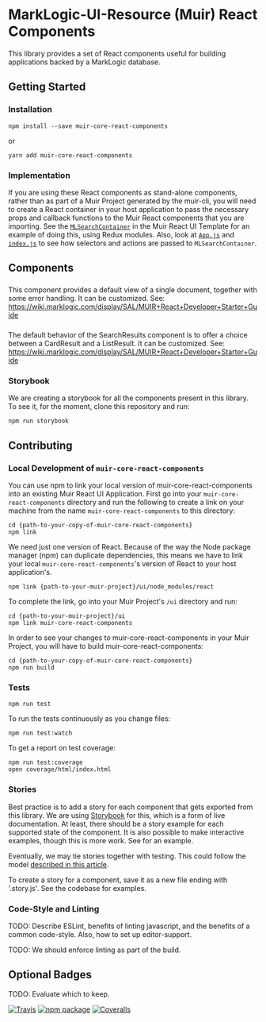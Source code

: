# MarkLogic-UI-Resource (Muir) React Components

This library provides a set of React components useful for building applications backed by a MarkLogic database.

## Getting Started

### Installation

    npm install --save muir-core-react-components

or

    yarn add muir-core-react-components

### Implementation

If you are using these React components as stand-alone components, rather than as part of a Muir Project generated by the muir-cli, you will need to create a React container in your host application to pass the necessary props and callback functions to the Muir React components that you are importing. See the [`MLSearchContainer`](https://project.marklogic.com/repo/projects/NACW/repos/muir-react-template/browse/ui/src/containers/MLSearchContainer.js) in the Muir React UI Template for an example of doing this, using Redux modules. Also, look at [`App.js`](https://project.marklogic.com/repo/projects/NACW/repos/muir-react-template/browse/ui/src/App.js) and [`index.js`](https://project.marklogic.com/repo/projects/NACW/repos/muir-react-template/browse/ui/src/App.js) to see how selectors and actions are passed to `MLSearchContainer`.

## Components

### <DetailView />

This component provides a default view of a single document, together with some error handling. It can be customized. See: https://wiki.marklogic.com/display/SAL/MUIR+React+Developer+Starter+Guide

### <SearchResults />

The default behavior of the SearchResults component is to offer a choice between a CardResult and a ListResult. It can be customized. See: https://wiki.marklogic.com/display/SAL/MUIR+React+Developer+Starter+Guide

### Storybook

We are creating a storybook for all the components present in this library. To see it, for the moment, clone this repository and run:

    npm run storybook

## Contributing

### Local Development of `muir-core-react-components`

You can use npm to link your local version of muir-core-react-components into an existing Muir React UI Application. First go into your `muir-core-react-components` directory and run the following to create a link on your machine from the name `muir-core-react-components` to this directory:

    cd {path-to-your-copy-of-muir-core-react-components}
    npm link

We need just one version of React. Because of the way the Node package manager (npm) can duplicate dependencies, this means we have to link your local `muir-core-react-components`'s version of React to your host application's.

    npm link {path-to-your-muir-project}/ui/node_modules/react

To complete the link, go into your Muir Project's `/ui` directory and run:

    cd {path-to-your-muir-project}/ui
    npm link muir-core-react-components

In order to see your changes to muir-core-react-components in your Muir Project, you will have to build muir-core-react-components:

    cd {path-to-your-copy-of-muir-core-react-components}
    npm run build

### Tests

    npm run test

To run the tests continuously as you change files:

    npm run test:watch

To get a report on test coverage:

    npm run test:coverage
    open coverage/html/index.html

### Stories

Best practice is to add a story for each component that gets exported from this library. We are using [Storybook](https://github.com/storybooks/storybook) for this, which is a form of live documentation. At least, there should be a story example for each supported state of the component. It is also possible to make interactive examples, though this is more work. See <Facets /> for an example.

Eventually, we may tie stories together with testing. This could follow the model [described in this article](https://medium.com/@mlthuret/building-a-react-components-living-documentation-using-react-storybook-5f11f0e7d23e).

To create a story for a component, save it as a new file ending with '.story.js'. See the codebase for examples.

### Code-Style and Linting

TODO: Describe ESLint, benefits of linting javascript, and the benefits of a common code-style. Also, how to set up editor-support.

TODO: We should enforce linting as part of the build.

## Optional Badges

TODO: Evaluate which to keep.

[![Travis][build-badge]][build]
[![npm package][npm-badge]][npm]
[![Coveralls][coveralls-badge]][coveralls]

[build-badge]: https://img.shields.io/travis/user/repo/master.png?style=flat-square
[build]: https://travis-ci.org/user/repo

[npm-badge]: https://img.shields.io/npm/v/npm-package.png?style=flat-square
[npm]: https://www.npmjs.org/package/npm-package

[coveralls-badge]: https://img.shields.io/coveralls/user/repo/master.png?style=flat-square
[coveralls]: https://coveralls.io/github/user/repo
